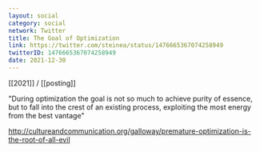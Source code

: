 ```yaml
---
layout: social
category: social
network: Twitter
title: The Goal of Optimization
link: https://twitter.com/steinea/status/1476665367074258949
twitterID: 1476665367074258949
date: 2021-12-30
---
```


[[2021]] / [[posting]]

"During optimization the goal is not so much to achieve purity of essence, but to fall into the crest of an existing process, exploiting the most energy from the best vantage"

<http://cultureandcommunication.org/galloway/premature-optimization-is-the-root-of-all-evil>
